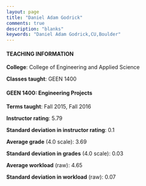 ```yaml
---
layout: page
title: "Daniel Adam Godrick" 
comments: true
description: "blanks"
keywords: "Daniel Adam Godrick,CU,Boulder"
---
```

<head>
<script src="https://ajax.googleapis.com/ajax/libs/jquery/2.1.3/jquery.min.js"></script>
<script src="https://dl.dropboxusercontent.com/s/pc42nxpaw1ea4o9/highcharts.js?dl=0"></script>
<!-- <script src="../assets/js/highcharts.js"></script> -->
<style type="text/css">@font-face {
	font-family: "Bebas Neue";
	src: url(https://www.filehosting.org/file/details/544349/BebasNeue Regular.otf) format("opentype");
	}
	h1.Bebas { 
		font-family: "Bebas Neue", Verdana, Tahoma;
	}
</style>
</head>
	   
#### TEACHING INFORMATION

**College**: College of Engineering and Applied Science

**Classes taught**: GEEN 1400

#### GEEN 1400: Engineering Projects

**Terms taught**: Fall 2015, Fall 2016

**Instructor rating**: 5.79

**Standard deviation in instructor rating**: 0.1

**Average grade** (4.0 scale): 3.69

**Standard deviation in grades** (4.0 scale): 0.03

**Average workload** (raw): 4.65

**Standard deviation in workload** (raw): 0.07

